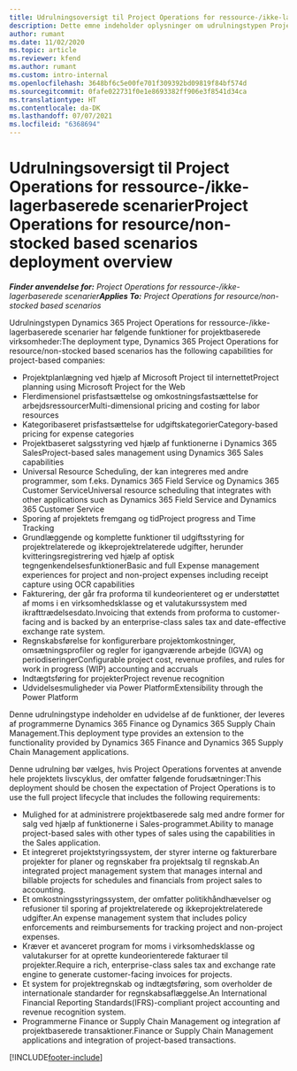 ```yaml
---
title: Udrulningsoversigt til Project Operations for ressource-/ikke-lagerbaserede scenarier
description: Dette emne indeholder oplysninger om udrulningstypen Project Operations for ressource/ikke-lagerbaserede scenarier.
author: rumant
ms.date: 11/02/2020
ms.topic: article
ms.reviewer: kfend
ms.author: rumant
ms.custom: intro-internal
ms.openlocfilehash: 3648bf6c5e00fe701f309392bd09819f84bf574d
ms.sourcegitcommit: 0fafe022731f0e1e8693382ff906e3f8541d34ca
ms.translationtype: HT
ms.contentlocale: da-DK
ms.lasthandoff: 07/07/2021
ms.locfileid: "6368694"
---
```

# <a name="project-operations-for-resourcenon-stocked-based-scenarios-deployment-overview"></a><span data-ttu-id="5246a-103">Udrulningsoversigt til Project Operations for ressource-/ikke-lagerbaserede scenarier</span><span class="sxs-lookup"><span data-stu-id="5246a-103">Project Operations for resource/non-stocked based scenarios deployment overview</span></span>

<span data-ttu-id="5246a-104">_**Finder anvendelse for:** Project Operations for ressource-/ikke-lagerbaserede scenarier_</span><span class="sxs-lookup"><span data-stu-id="5246a-104">_**Applies To:** Project Operations for resource/non-stocked based scenarios_</span></span>

<span data-ttu-id="5246a-105">Udrulningstypen Dynamics 365 Project Operations for ressource-/ikke-lagerbaserede scenarier har følgende funktioner for projektbaserede virksomheder:</span><span class="sxs-lookup"><span data-stu-id="5246a-105">The deployment type, Dynamics 365 Project Operations for resource/non-stocked based scenarios has the following capabilities for project-based companies:</span></span>

- <span data-ttu-id="5246a-106">Projektplanlægning ved hjælp af Microsoft Project til internettet</span><span class="sxs-lookup"><span data-stu-id="5246a-106">Project planning using Microsoft Project for the Web</span></span>
- <span data-ttu-id="5246a-107">Flerdimensionel prisfastsættelse og omkostningsfastsættelse for arbejdsressourcer</span><span class="sxs-lookup"><span data-stu-id="5246a-107">Multi-dimensional pricing and costing for labor resources</span></span>
- <span data-ttu-id="5246a-108">Kategoribaseret prisfastsættelse for udgiftskategorier</span><span class="sxs-lookup"><span data-stu-id="5246a-108">Category-based pricing for expense categories</span></span>
- <span data-ttu-id="5246a-109">Projektbaseret salgsstyring ved hjælp af funktionerne i Dynamics 365 Sales</span><span class="sxs-lookup"><span data-stu-id="5246a-109">Project-based sales management using Dynamics 365 Sales capabilities</span></span>
- <span data-ttu-id="5246a-110">Universal Resource Scheduling, der kan integreres med andre programmer, som f.eks. Dynamics 365 Field Service og Dynamics 365 Customer Service</span><span class="sxs-lookup"><span data-stu-id="5246a-110">Universal resource scheduling that integrates with other applications such as Dynamics 365 Field Service and Dynamics 365 Customer Service</span></span>
- <span data-ttu-id="5246a-111">Sporing af projektets fremgang og tid</span><span class="sxs-lookup"><span data-stu-id="5246a-111">Project progress and Time Tracking</span></span>
- <span data-ttu-id="5246a-112">Grundlæggende og komplette funktioner til udgiftsstyring for projektrelaterede og ikkeprojektrelaterede udgifter, herunder kvitteringsregistrering ved hjælp af optisk tegngenkendelsesfunktioner</span><span class="sxs-lookup"><span data-stu-id="5246a-112">Basic and full Expense management experiences for project and non-project expenses including receipt capture using OCR capabilities</span></span>
- <span data-ttu-id="5246a-113">Fakturering, der går fra proforma til kundeorienteret og er understøttet af moms i en virksomhedsklasse og et valutakurssystem med ikrafttrædelsesdato.</span><span class="sxs-lookup"><span data-stu-id="5246a-113">Invoicing that extends from proforma to customer-facing and is backed by an enterprise-class sales tax and date-effective exchange rate system.</span></span>
- <span data-ttu-id="5246a-114">Regnskabsførelse for konfigurerbare projektomkostninger, omsætningsprofiler og regler for igangværende arbejde (IGVA) og periodiseringer</span><span class="sxs-lookup"><span data-stu-id="5246a-114">Configurable project cost, revenue profiles, and rules for work in progress (WIP) accounting and accruals</span></span>
- <span data-ttu-id="5246a-115">Indtægtsføring for projekter</span><span class="sxs-lookup"><span data-stu-id="5246a-115">Project revenue recognition</span></span>
- <span data-ttu-id="5246a-116">Udvidelsesmuligheder via Power Platform</span><span class="sxs-lookup"><span data-stu-id="5246a-116">Extensibility through the Power Platform</span></span>

<span data-ttu-id="5246a-117">Denne udrulningstype indeholder en udvidelse af de funktioner, der leveres af programmerne Dynamics 365 Finance og Dynamics 365 Supply Chain Management.</span><span class="sxs-lookup"><span data-stu-id="5246a-117">This deployment type provides an extension to the functionality provided by Dynamics 365 Finance and Dynamics 365 Supply Chain Management applications.</span></span>

<span data-ttu-id="5246a-118">Denne udrulning bør vælges, hvis Project Operations forventes at anvende hele projektets livscyklus, der omfatter følgende forudsætninger:</span><span class="sxs-lookup"><span data-stu-id="5246a-118">This deployment should be chosen the expectation of Project Operations is to use the full project lifecycle that includes the following requirements:</span></span>

- <span data-ttu-id="5246a-119">Mulighed for at administrere projektbaserede salg med andre former for salg ved hjælp af funktionerne i Sales-programmet.</span><span class="sxs-lookup"><span data-stu-id="5246a-119">Ability to manage project-based sales with other types of sales using the capabilities in the Sales application.</span></span>
- <span data-ttu-id="5246a-120">Et integreret projektstyringssystem, der styrer interne og fakturerbare projekter for planer og regnskaber fra projektsalg til regnskab.</span><span class="sxs-lookup"><span data-stu-id="5246a-120">An integrated project management system that manages internal and billable projects for schedules and financials from project sales to accounting.</span></span>
- <span data-ttu-id="5246a-121">Et omkostningsstyringssystem, der omfatter politikhåndhævelser og refusioner til sporing af projektrelaterede og ikkeprojektrelaterede udgifter.</span><span class="sxs-lookup"><span data-stu-id="5246a-121">An expense management system that includes policy enforcements and reimbursements for tracking project and non-project expenses.</span></span>
- <span data-ttu-id="5246a-122">Kræver et avanceret program for moms i virksomhedsklasse og valutakurser for at oprette kundeorienterede fakturaer til projekter.</span><span class="sxs-lookup"><span data-stu-id="5246a-122">Require a rich, enterprise-class sales tax and exchange rate engine to generate customer-facing invoices for projects.</span></span>
- <span data-ttu-id="5246a-123">Et system for projektregnskab og indtægtsføring, som overholder de internationale standarder for regnskabsaflæggelse.</span><span class="sxs-lookup"><span data-stu-id="5246a-123">An International Financial Reporting Standards(IFRS)-compliant project accounting and revenue recognition system.</span></span>
- <span data-ttu-id="5246a-124">Programmerne Finance or Supply Chain Management og integration af projektbaserede transaktioner.</span><span class="sxs-lookup"><span data-stu-id="5246a-124">Finance or Supply Chain Management applications and integration of project-based transactions.</span></span>


[!INCLUDE[footer-include](../includes/footer-banner.md)]